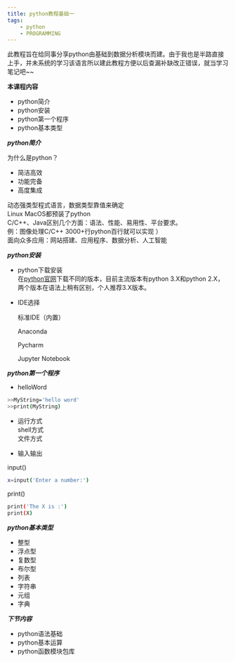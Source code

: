 ```yaml
---
title: python教程基础一
tags:
	- python
	- PROGRAMMING
---
```

此教程旨在给同事分享python由基础到数据分析模块而建。由于我也是半路直接上手，并未系统的学习该语言所以建此教程方便以后查漏补缺改正错误，就当学习笔记吧~~
    
**本课程内容**
- python简介
- python安装
- python第一个程序
- python基本类型

    
<!--more-->
***python简介***    

为什么是python？
* 简洁高效
* 功能完备
* 高度集成  
  
动态强类型程式语言，数据类型靠值来确定     
Linux MacOS都预装了python   
C/C++、Java区别几个方面：语法、性能、易用性、平台要求。    
例：图像处理C/C++ 3000+行python百行就可以实现 ）   
面向众多应用：网站搭建、应用程序、数据分析、人工智能  
    
***python安装***   

* python下载安装    
在[python官网](https://www.python.org/)下载不同的版本，目前主流版本有python 3.X和python 2.X，两个版本在语法上稍有区别，个人推荐3.X版本。     

* IDE选择   

  标准IDE（内置）  
  
  Anaconda
  
  Pycharm
  
  Jupyter Notebook

***python第一个程序***    
* helloWord     
	
	
``` bash
>>MyString='hello word'
>>print(MyString)
```		
    
* 运行方式    
shell方式   
文件方式

* 输入输出  

input()     
``` bash
x=input('Enter a number:')
```     

print()  

``` bash
print('The X is :')     
print(X)
```     

***python基本类型***    
* 整型
* 浮点型
* 复数型
* 布尔型
* 列表
* 字符串
* 元组
* 字典

***下节内容***  

- python语法基础
- python基本运算
- python函数模块包库   